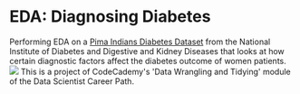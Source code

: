 # EDA: Diagnosing Diabetes
Performing EDA on a [Pima Indians Diabetes Dataset](https://www.kaggle.com/uciml/pima-indians-diabetes-database) from the National Institute of Diabetes and Digestive and Kidney Diseases that looks at how certain diagnostic factors affect the diabetes outcome of women patients.
![](https://encrypted-tbn0.gstatic.com/images?q=tbn:ANd9GcQzfb0E4U-sXrPa4IsgR_mDxFzFekXZ8rayDA&usqp=CAU)
This is a project of CodeCademy's 'Data Wrangling and Tidying' module of the Data Scientist Career Path. 
